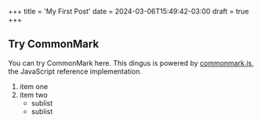 +++
title = 'My First Post'
date = 2024-03-06T15:49:42-03:00
draft = true
+++
## Try CommonMark

You can try CommonMark here.  This dingus is powered by
[commonmark.js](https://github.com/commonmark/commonmark.js), the
JavaScript reference implementation.

1. item one
2. item two
   - sublist
   - sublist
